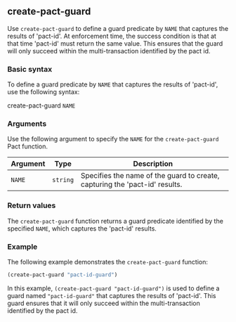 ## create-pact-guard

Use `create-pact-guard` to define a guard predicate by `NAME` that captures the results of 'pact-id'. At enforcement time, the success condition is that at that time 'pact-id' must return the same value. This ensures that the guard will only succeed within the multi-transaction identified by the pact id.

### Basic syntax

To define a guard predicate by `NAME` that captures the results of 'pact-id', use the following syntax:

create-pact-guard `NAME`

### Arguments

Use the following argument to specify the `NAME` for the `create-pact-guard` Pact function.

| Argument | Type | Description |
| --- | --- | --- |
| `NAME` | `string` | Specifies the name of the guard to create, capturing the 'pact-id' results. |

### Return values

The `create-pact-guard` function returns a guard predicate identified by the specified `NAME`, which captures the 'pact-id' results.

### Example

The following example demonstrates the `create-pact-guard` function:

```lisp
(create-pact-guard "pact-id-guard")
```

In this example, `(create-pact-guard "pact-id-guard")` is used to define a guard named `"pact-id-guard"` that captures the results of 'pact-id'. This guard ensures that it will only succeed within the multi-transaction identified by the pact id.
